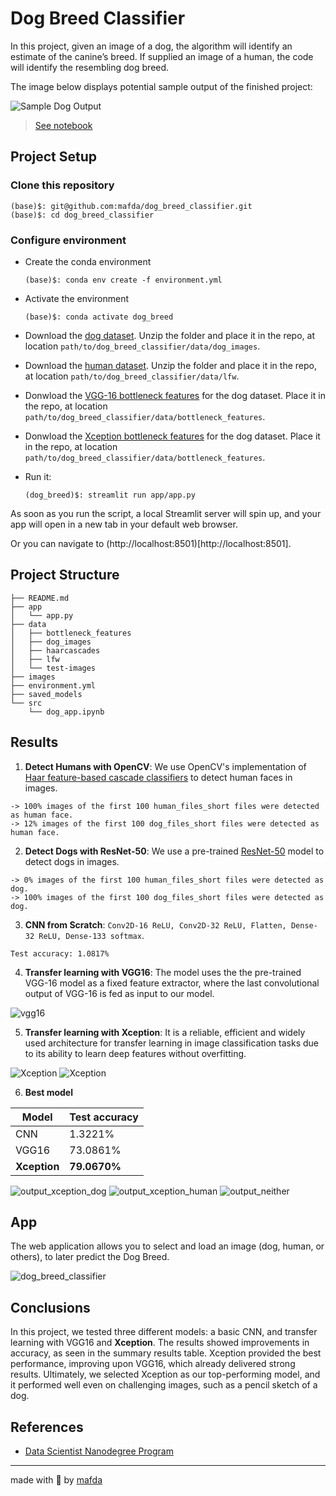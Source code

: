 # Dog Breed Classifier

In this project, given an image of a dog, the algorithm will identify an
estimate of the canine’s breed.  If supplied an image of a human, the code will
identify the resembling dog breed.

The image below displays potential sample output of the finished project:

![Sample Dog Output](images/sample_dog_output.png)

> [See notebook](src/dog_app.ipynb)

## Project Setup

### Clone this repository

```shell
(base)$: git@github.com:mafda/dog_breed_classifier.git
(base)$: cd dog_breed_classifier
```

### Configure environment

- Create the conda environment

    ```shell
    (base)$: conda env create -f environment.yml
    ```

- Activate the environment

    ```shell
    (base)$: conda activate dog_breed
    ```

- Download the [dog
  dataset](https://s3-us-west-1.amazonaws.com/udacity-aind/dog-project/dogImages.zip).
  Unzip the folder and place it in the repo, at location
  `path/to/dog_breed_classifier/data/dog_images`.

- Download the [human
  dataset](https://s3-us-west-1.amazonaws.com/udacity-aind/dog-project/lfw.zip).
  Unzip the folder and place it in the repo, at location
  `path/to/dog_breed_classifier/data/lfw`.

- Donwload the [VGG-16 bottleneck
  features](https://s3-us-west-1.amazonaws.com/udacity-aind/dog-project/DogVGG16Data.npz)
  for the dog dataset.  Place it in the repo, at location
  `path/to/dog_breed_classifier/data/bottleneck_features`.

- Donwload the [Xception bottleneck
  features](https://s3-us-west-1.amazonaws.com/udacity-aind/dog-project/DogXceptionData.npz)
  for the dog dataset.  Place it in the repo, at location
  `path/to/dog_breed_classifier/data/bottleneck_features`.

- Run it:

    ```
    (dog_breed)$: streamlit run app/app.py
    ```

As soon as you run the script, a local Streamlit server will spin up, and your
app will open in a new tab in your default web browser.

Or you can navigate to (http://localhost:8501)[http://localhost:8501].

## Project Structure

```shell
├── README.md
├── app
│   └── app.py
├── data
│   ├── bottleneck_features
│   ├── dog_images
│   ├── haarcascades
│   ├── lfw
│   └── test-images
├── images
├── environment.yml
├── saved_models
└── src
    └── dog_app.ipynb
```

## Results

1. **Detect Humans with OpenCV**: We use OpenCV's implementation of [Haar
   feature-based cascade
   classifiers](http://docs.opencv.org/trunk/d7/d8b/tutorial_py_face_detection.html)
   to detect human faces in images.

```
-> 100% images of the first 100 human_files_short files were detected as human face.
-> 12% images of the first 100 dog_files_short files were detected as human face.
```

2. **Detect Dogs with ResNet-50**: We use a pre-trained
   [ResNet-50](http://ethereon.github.io/netscope/#/gist/db945b393d40bfa26006)
   model to detect dogs in images.

```
-> 0% images of the first 100 human_files_short files were detected as dog.
-> 100% images of the first 100 dog_files_short files were detected as dog.
```

3. **CNN from Scratch**: `Conv2D-16 ReLU, Conv2D-32 ReLU, Flatten, Dense-32 ReLU, Dense-133 softmax`.

```
Test accuracy: 1.0817%
```

4. **Transfer learning with VGG16**: The model uses the the pre-trained VGG-16
   model as a fixed feature extractor, where the last convolutional output of
   VGG-16 is fed as input to our model.

![vgg16](images/output_vgg16.png)


5. **Transfer learning with Xception**: It is a reliable, efficient and widely
   used architecture for transfer learning in image classification tasks due to
   its ability to learn deep features without overfitting.

![Xception](images/output_xception.png)
![Xception](images/output_xception2.png)

6. **Best model**

| Model        | Test accuracy |
| ------------ | ------------- |
| CNN          | 1.3221%       |
| VGG16        | 73.0861%      |
| **Xception** | **79.0670%**  |


![output_xception_dog](images/output_xception_dog.png)
![output_xception_human](images/output_xception_human.png)
![output_neither](images/output_neither.png)

## App

The web application allows you to select and load an image (dog, human, or
others), to later predict the Dog Breed.

![dog_breed_classifier](images/dog_breed_classifier.gif)

## Conclusions

In this project, we tested three different models: a basic CNN, and transfer
learning with VGG16 and **Xception**. The results showed improvements in
accuracy, as seen in the summary results table. Xception provided the best
performance, improving upon VGG16, which already delivered strong results.
Ultimately, we selected Xception as our top-performing model, and it performed
well even on challenging images, such as a pencil sketch of a dog.

## References

- [Data Scientist Nanodegree
  Program](https://www.udacity.com/course/data-scientist-nanodegree--nd025)

---

made with 💙 by [mafda](https://mafda.github.io/)
